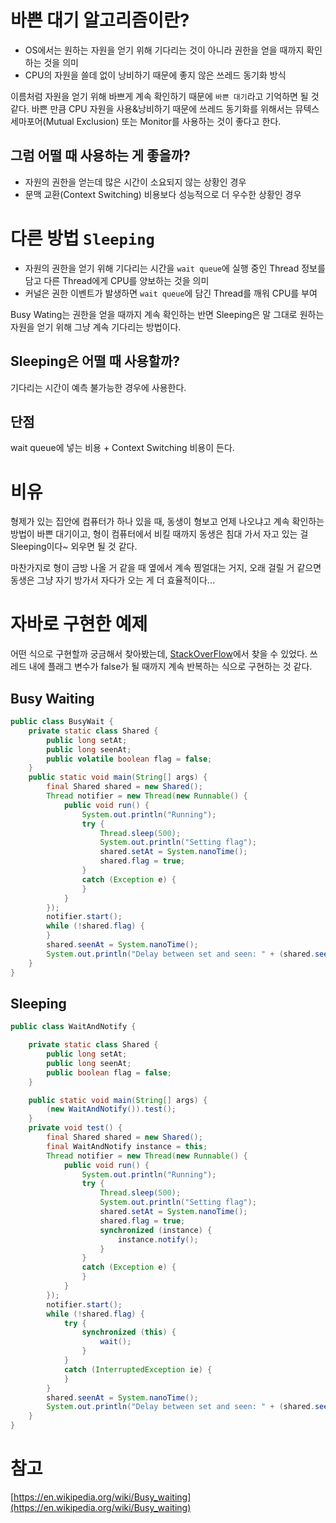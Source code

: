 # 바쁜 대기 알고리즘이란?

- OS에서는 원하는 자원을 얻기 위해 기다리는 것이 아니라 권한을 얻을 때까지 확인하는 것을 의미
- CPU의 자원을 쓸데 없이 낭비하기 때문에 좋지 않은 쓰레드 동기화 방식

이름처럼 자원을 얻기 위해 바쁘게 계속 확인하기 때문에 `바쁜 대기`라고 기억하면 될 것 같다. 바쁜 만큼 CPU 자원을 사용&낭비하기 때문에 쓰레드 동기화를 위해서는 뮤텍스 세마포어(Mutual Exclusion) 또는 Monitor를 사용하는 것이 좋다고 한다.

## 그럼 어떨 때 사용하는 게 좋을까?

- 자원의 권한을 얻는데 많은 시간이 소요되지 않는 상황인 경우
- 문맥 교환(Context Switching) 비용보다 성능적으로 더 우수한 상황인 경우

# 다른 방법 `Sleeping`

- 자원의 권한을 얻기 위해 기다리는 시간을 `wait queue`에 실행 중인 Thread 정보를 담고 다른 Thread에게 CPU를 양보하는 것을 의미
- 커널은 권한 이벤트가 발생하면 `wait queue`에 담긴 Thread를 깨워 CPU를 부여

Busy Wating는 권한을 얻을 때까지 계속 확인하는 반면 Sleeping은 말 그대로 원하는 자원을 얻기 위해 그냥 계속 기다리는 방법이다.

## Sleeping은 어떨 때 사용할까?

기다리는 시간이 예측 불가능한 경우에 사용한다.

## 단점

wait queue에 넣는 비용 + Context Switching 비용이 든다.

# 비유

형제가 있는 집안에 컴퓨터가 하나 있을 때, 동생이 형보고 언제 나오냐고 계속 확인하는 방법이 바쁜 대기이고, 형이 컴퓨터에서 비킬 때까지 동생은 침대 가서 자고 있는 걸 Sleeping이다~ 외우면 될 것 같다.

마찬가지로 형이 금방 나올 거 같을 때 옆에서 계속 찡얼대는 거지, 오래 걸릴 거 같으면 동생은 그냥 자기 방가서 자다가 오는 게 더 효율적이다...

# 자바로 구현한 예제

어떤 식으로 구현할까 궁금해서 찾아봤는데, [StackOverFlow](https://stackoverflow.com/questions/24948791/what-is-fast-wait-notify-or-busy-wait-in-java)에서 찾을 수 있었다. 쓰레드 내에 플래그 변수가 false가 될 때까지 계속 반복하는 식으로 구현하는 것 같다.

## Busy Waiting

```java
public class BusyWait {
    private static class Shared {
        public long setAt;
        public long seenAt;
        public volatile boolean flag = false;
    }
    public static void main(String[] args) {
        final Shared shared = new Shared();
        Thread notifier = new Thread(new Runnable() {
            public void run() {
                System.out.println("Running");
                try {
                    Thread.sleep(500);
                    System.out.println("Setting flag");
                    shared.setAt = System.nanoTime();
                    shared.flag = true;
                }
                catch (Exception e) {
                }
            }
        });
        notifier.start();
        while (!shared.flag) {
        }
        shared.seenAt = System.nanoTime();
        System.out.println("Delay between set and seen: " + (shared.seenAt - shared.setAt));
    }
}
```

## Sleeping

```java
public class WaitAndNotify {

    private static class Shared {
        public long setAt;
        public long seenAt;
        public boolean flag = false;
    }

    public static void main(String[] args) {
        (new WaitAndNotify()).test();
    }
    private void test() {
        final Shared shared = new Shared();
        final WaitAndNotify instance = this;
        Thread notifier = new Thread(new Runnable() {
            public void run() {
                System.out.println("Running");
                try {
                    Thread.sleep(500);
                    System.out.println("Setting flag");
                    shared.setAt = System.nanoTime();
                    shared.flag = true;
                    synchronized (instance) {
                        instance.notify();
                    }
                }
                catch (Exception e) {
                }
            }
        });
        notifier.start();
        while (!shared.flag) {
            try {
                synchronized (this) {
                    wait();
                }
            }
            catch (InterruptedException ie) {
            }
        }
        shared.seenAt = System.nanoTime();
        System.out.println("Delay between set and seen: " + (shared.seenAt - shared.setAt));
    }
}
```

# 참고

[https://en.wikipedia.org/wiki/Busy_waiting](https://en.wikipedia.org/wiki/Busy_waiting)
